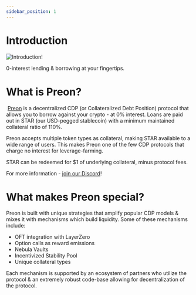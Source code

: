```yaml
---
sidebar_position: 1
---
```


# Introduction

![Introduction!](./assets/introduction.jpg "Introduction")

0-interest lending & borrowing at your fingertips.

# What is Preon?

​
[Preon](https://www.preon.finance/) is a decentralized CDP (or Collateralized Debt Position) protocol that allows you to borrow against your crypto - at 0% interest. Loans are paid out in STAR (our USD-pegged stablecoin) with a minimum maintained collateral ratio of 110%.

Preon accepts multiple token types as collateral, making STAR available to a wide range of users. This makes Preon one of the few CDP protocols that charge no interest for leverage-farming.

STAR can be redeemed for $1 of underlying collateral, minus protocol fees.

For more information - [join our Discord](https://discord.com/invite/preon)!

# What makes Preon special?

Preon is built with unique strategies that amplify popular CDP models & mixes it with mechanisms which build liquidity. Some of these mechanisms include:

- OFT integration with LayerZero
- Option calls as reward emissions
- Nebula Vaults
- Incentivized Stability Pool
- Unique collateral types

Each mechanism is supported by an ecosystem of partners who utilize the protocol & an extremely robust code-base allowing for decentralization of the protocol.
